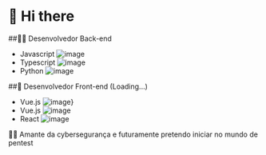#  👋 Hi there
##👨‍💻 Desenvolvedor Back-end 
 - Javascript ![image](https://img.shields.io/badge/JavaScript-323330?style=for-the-badge&logo=javascript&logoColor=F7DF1E)
 - Typescript ![image](https://img.shields.io/badge/TypeScript-007ACC?style=for-the-badge&logo=typescript&logoColor=white)
 - Python ![image](https://img.shields.io/badge/Python-FFD43B?style=for-the-badge&logo=python&logoColor=blue)

##🚀 Desenvolvedor Front-end (Loading...)
 - Vue.js ![image}](https://img.shields.io/badge/Vue.js-35495E?style=for-the-badge&logo=vuedotjs&logoColor=4FC08D)
 - Vue.js ![image](https://img.shields.io/badge/Vue.js-35495E?style=for-the-badge&logo=vuedotjs&logoColor=4FC08D)
 - React ![image](https://img.shields.io/badge/React-20232A?style=for-the-badge&logo=react&logoColor=61DAFB)

🐱‍💻 Amante da cybersegurança e futuramente pretendo iniciar no mundo de pentest
